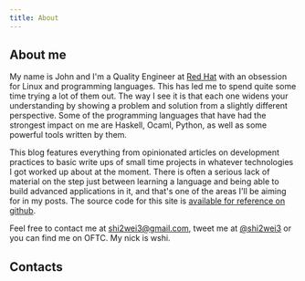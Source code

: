 ```yaml
---
title: About
---
```


## About me

My name is John and I'm a Quality Engineer at [Red Hat][redhat] with an obsession for Linux and programming languages. This has led me to spend quite some time trying a lot of them out. The way I see it is that each one widens your understanding by showing a problem and solution from a slightly different perspective. Some of the programming languages that have had the strongest impact on me are Haskell, Ocaml, Python, as well as some powerful tools written by them.

This blog features everything from opinionated articles on development practices to basic write ups of small time projects in whatever technologies I got worked up about at the moment. There is often a serious lack of material on the step just between learning a language and being able to build advanced applications in it, and that's one of the areas I'll be aiming for in my posts.  The source code for this site is [available for reference on github][shi2wei3].

Feel free to contact me at <shi2wei3@gmail.com>, tweet me at [&#64;shi2wei3][twitter] or you can find me on OFTC. My nick is wshi.

## Contacts

[redhat]: http://www.redhat.com
[shi2wei3]: https://github.com/shi2wei3/shi2wei3.github.io
[twitter]: https://twitter.com/shi2wei3
